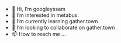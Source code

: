 - 👋 Hi, I’m googleyssam
- 👀 I’m interested in metabus. 
- 🌱 I’m currently learning gather.town
- 💞️ I’m looking to collaborate on gather.town
- 📫 How to reach me ...

<!---
googleyssam/googleyssam is a ✨ special ✨ repository because its `README.md` (this file) appears on your GitHub profile.
You can click the Preview link to take a look at your changes.
--->
